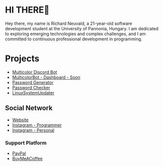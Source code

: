 
# HI THERE👋

Hey there, my name is Richard Neuvald, a 21-year-old software development student at the University of Pannonia, Hungary. I am dedicated to exploring emerging technologies and complex challenges, and I am committed to continuous professional development in programming.


# Projects

- [Multicolor Discord Bot](https://multicolorbot.com)
- [MulticolorBot - Dashboard - Soon]()
- [Password Generator](https://microsoftedge.microsoft.com/addons/detail/password-generator/kjbiebfndmeecbifhhdpjeoljbbdamhe)
- [Password Checker](https://microsoftedge.microsoft.com/addons/detail/password-checker/jemeoilhmkbpfckclmdedfhpklbjlnlm)
- [LinuxSystemUpdater](https://github.com/NR-SkaterBoy/LinuxSystemUpdate) 

## Social Network

- [Website](https://richardneuvald.com/)
- [Instagram - Programmer](https://www.instagram.com/richardneuvald/)
- [Instagram - Personal](https://www.instagram.com/richard.neuvald/)

### Support Platform

- [PayPal](https://www.paypal.com/paypalme/richardneuvald)
- [BuyMeACoffee](https://www.buymeacoffee.com/richardneuvald)
